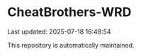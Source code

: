 # CheatBrothers-WRD

Last updated: 2025-07-18 16:48:54

This repository is automatically maintained.
